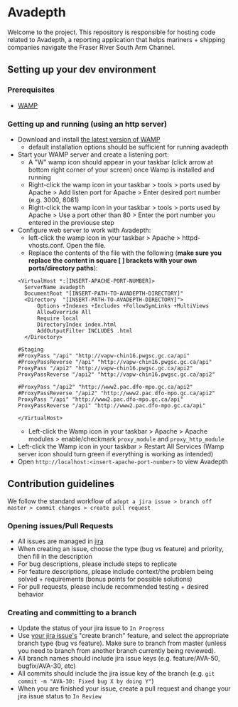 # Avadepth

Welcome to the project. This repository is responsible for hosting code related to Avadepth, a reporting application that helps mariners + shipping companies navigate the Fraser River South Arm Channel.

## Setting up your dev environment

### Prerequisites
- [WAMP](https://www.wampserver.com/en/)

### Getting up and running (using an http server)
- Download and install [the latest version of WAMP](https://www.wampserver.com/en/)
  - default installation options should be sufficient for running avadepth
- Start your WAMP server and create a listening port:
  - A "W" wamp icon should appear in your taskbar (click arrow at bottom right corner of your screen) once Wamp is installed and running
  - Right-click the wamp icon in your taskbar > tools > ports used by Apache > Add listen port for Apache > Enter desired port number (e.g. 3000, 8081)
  - Right-click the wamp icon in your taskbar > tools > ports used by Apache > Use a port other than 80 > Enter the port number you entered in the previouse step
- Configure web server to work with Avadepth:
  - left-click the wamp icon in your taskbar > Apache > httpd-vhosts.conf. Open the file.
  - Replace the contents of the file with the following (**make sure you replace the content in square [ ] brackets with your own ports/directory paths**):
  ```
  <VirtualHost *:[INSERT-APACHE-PORT-NUMBER]>
  	ServerName avadepth
  	DocumentRoot "[INSERT-PATH-TO-AVADEPTH-DIRECTORY]"
  	<Directory  "[INSERT-PATH-TO-AVADEPTH-DIRECTORY]">
  		Options +Indexes +Includes +FollowSymLinks +MultiViews
  		AllowOverride All
  		Require local
  		DirectoryIndex index.html
  		AddOutputFilter INCLUDES .html
  	</Directory>
  	
  #Staging
  #ProxyPass "/api" "http://vapw-chin16.pwgsc.gc.ca/api"
  #ProxyPassReverse "/api" "http://vapw-chin16.pwgsc.gc.ca/api"
  ProxyPass "/api2" "http://vapw-chin16.pwgsc.gc.ca/api2"
  ProxyPassReverse "/api2" "http://vapw-chin16.pwgsc.gc.ca/api2"
  
  #ProxyPass "/api2" "http://www2.pac.dfo-mpo.gc.ca/api2"
  #ProxyPassReverse "/api2" "http://www2.pac.dfo-mpo.gc.ca/api2"
  ProxyPass "/api" "http://www2.pac.dfo-mpo.gc.ca/api"
  ProxyPassReverse "/api" "http://www2.pac.dfo-mpo.gc.ca/api"
  
  </VirtualHost>
  ```
  - Left-click the Wamp icon in your taskbar > Apache > Apache modules > enable/checkmark `proxy_module` and `proxy_http_module`
- Left-click the Wamp icon in your taskbar > Restart All Services (Wamp server icon should turn green if everything is working as intended)
- Open `http://localhost:<insert-apache-port-number>` to view Avadepth 

## Contribution guidelines

We follow the standard workflow of  `adopt a jira issue > branch off master > commit changes > create pull request`  

### Opening issues/Pull Requests

- All issues are managed in [jira](https://jira.tpsgc-pwgsc.gc.ca/projects/AVA/issues/)
- When creating an issue, choose the type (bug vs feature) and priority, then fill in the description
- For bug descriptions, please include steps to replicate
- For feature descriptions, please include context/the problem being solved + requirements (bonus points for possible solutions)
- For pull requests, please include recommended testing + desired behavior

### Creating and committing to a branch

- Update the status of your jira issue to `In Progress`
- Use [your jira issue's](https://jira.tpsgc-pwgsc.gc.ca/projects/AVA/issues/) "create branch" feature, and select the appropriate branch type (bug vs feature). Make sure to branch from master (unless you need to branch from another branch currently being reviewed).
- All branch names should include jira issue keys (e.g. feature/AVA-50, bugfix/AVA-30, etc)
- All commits should include the jira issue key of the branch (e.g. `git commit -m "AVA-30: Fixed bug X by doing Y"`)
- When you are finished your issue, create a pull request and change your jira issue status to `In Review`
